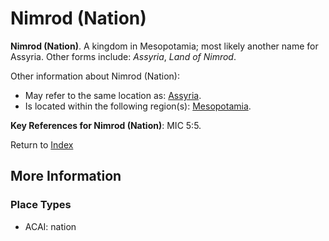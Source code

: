 # Nimrod (Nation)
**Nimrod (Nation)**. 
A kingdom in Mesopotamia; most likely another name for Assyria. 
Other forms include: 
*Assyria*, *Land of Nimrod*. 




Other information about Nimrod (Nation):


* May refer to the same location as: 
[Assyria](Assyria.md). 
* Is located within the following region(s): 
[Mesopotamia](Mesopotamia.md). 




**Key References for Nimrod (Nation)**: 
MIC 5:5. 






Return to [Index](00-Index.md)

## More Information

### Place Types

* ACAI: nation




